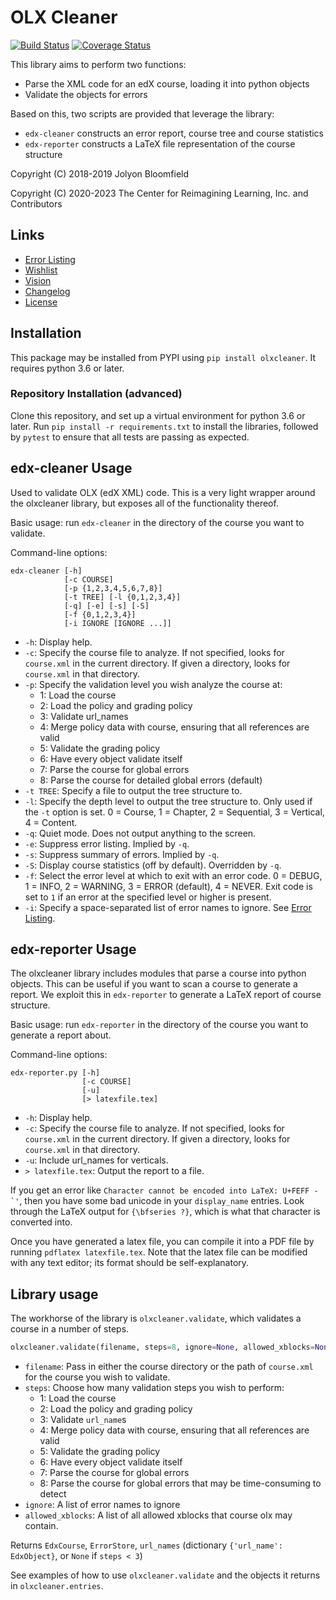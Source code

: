 # OLX Cleaner

[![Build Status](https://github.com/openedx/olxcleaner/actions/workflows/ci.yml/badge.svg)](https://github.com/openedx/olxcleaner/actions/workflows/ci.yaml) [![Coverage Status](https://codecov.io/gh/jolyonb/olxcleaner/branch/master/graphs/badge.svg)](https://codecov.io/gh/jolyonb/olxcleaner)

This library aims to perform two functions:

* Parse the XML code for an edX course, loading it into python objects
* Validate the objects for errors

Based on this, two scripts are provided that leverage the library:

* `edx-cleaner` constructs an error report, course tree and course statistics
* `edx-reporter` constructs a LaTeX file representation of the course structure

Copyright (C) 2018-2019 Jolyon Bloomfield

Copyright (C) 2020-2023 The Center for Reimagining Learning, Inc. and Contributors

## Links

* [Error Listing](errors.md)
* [Wishlist](wishlist.md)
* [Vision](vision.md)
* [Changelog](changelog.md)
* [License](LICENSE)

## Installation

This package may be installed from PYPI using `pip install olxcleaner`. It requires python 3.6 or later.

### Repository Installation (advanced) 

Clone this repository, and set up a virtual environment for python 3.6 or later. Run `pip install -r requirements.txt` to install the libraries, followed by `pytest` to ensure that all tests are passing as expected.

## edx-cleaner Usage

Used to validate OLX (edX XML) code. This is a very light wrapper around the olxcleaner library, but exposes all of the functionality thereof.

Basic usage: run `edx-cleaner` in the directory of the course you want to validate.

Command-line options:

```text
edx-cleaner [-h] 
            [-c COURSE]
            [-p {1,2,3,4,5,6,7,8}] 
            [-t TREE] [-l {0,1,2,3,4}]
            [-q] [-e] [-s] [-S]
            [-f {0,1,2,3,4}]
            [-i IGNORE [IGNORE ...]]
```

* `-h`: Display help.
* `-c`: Specify the course file to analyze. If not specified, looks for `course.xml` in the current directory. If given a directory, looks for `course.xml` in that directory.
* `-p`: Specify the validation level you wish analyze the course at:
  * 1: Load the course
  * 2: Load the policy and grading policy
  * 3: Validate url_names
  * 4: Merge policy data with course, ensuring that all references are valid
  * 5: Validate the grading policy
  * 6: Have every object validate itself
  * 7: Parse the course for global errors
  * 8: Parse the course for detailed global errors (default)
* `-t TREE`: Specify a file to output the tree structure to.
* `-l`: Specify the depth level to output the tree structure to. Only used if the `-t` option is set. 0 = Course, 1 = Chapter, 2 = Sequential, 3 = Vertical, 4 = Content. 
* `-q`: Quiet mode. Does not output anything to the screen.
* `-e`: Suppress error listing. Implied by `-q`.
* `-s`: Suppress summary of errors. Implied by `-q`.
* `-S`: Display course statistics (off by default). Overridden by `-q`.
* `-f`: Select the error level at which to exit with an error code. 0 = DEBUG, 1 = INFO, 2 = WARNING, 3 = ERROR (default), 4 = NEVER. Exit code is set to `1` if an error at the specified level or higher is present.
* `-i`: Specify a space-separated list of error names to ignore. See [Error Listing](errors.md).

## edx-reporter Usage

The olxcleaner library includes modules that parse a course into python objects. This can be useful if you want to scan a course to generate a report. We exploit this in `edx-reporter` to generate a LaTeX report of course structure.

Basic usage: run `edx-reporter` in the directory of the course you want to generate a report about.

Command-line options:

```text
edx-reporter.py [-h] 
                [-c COURSE]
                [-u]
                [> latexfile.tex]
```

* `-h`: Display help.
* `-c`: Specify the course file to analyze. If not specified, looks for `course.xml` in the current directory. If given a directory, looks for `course.xml` in that directory.
* `-u`: Include url_names for verticals.
* `> latexfile.tex`: Output the report to a file.

If you get an error like ``Character cannot be encoded into LaTeX: U+FEFF - `'``, then you have some bad unicode in your `display_name` entries. Look through the LaTeX output for `{\bfseries ?}`, which is what that character is converted into.

Once you have generated a latex file, you can compile it into a PDF file by running `pdflatex latexfile.tex`. Note that the latex file can be modified with any text editor; its format should be self-explanatory.

## Library usage

The workhorse of the library is `olxcleaner.validate`, which validates a course in a number of steps.

```python
olxcleaner.validate(filename, steps=8, ignore=None, allowed_xblocks=None)
```

* `filename`: Pass in either the course directory or the path of `course.xml` for the course you wish to validate.
* `steps`: Choose how many validation steps you wish to perform:
    * 1: Load the course
    * 2: Load the policy and grading policy
    * 3: Validate `url_name`s
    * 4: Merge policy data with course, ensuring that all references are valid
    * 5: Validate the grading policy
    * 6: Have every object validate itself
    * 7: Parse the course for global errors
    * 8: Parse the course for global errors that may be time-consuming to detect
* `ignore`: A list of error names to ignore
* `allowed_xblocks`: A list of all allowed xblocks that course olx may contain.

Returns `EdxCourse`, `ErrorStore`, `url_names` (dictionary `{'url_name': EdxObject}`, or `None` if `steps < 3`)

See examples of how to use `olxcleaner.validate` and the objects it returns in `olxcleaner.entries`.
